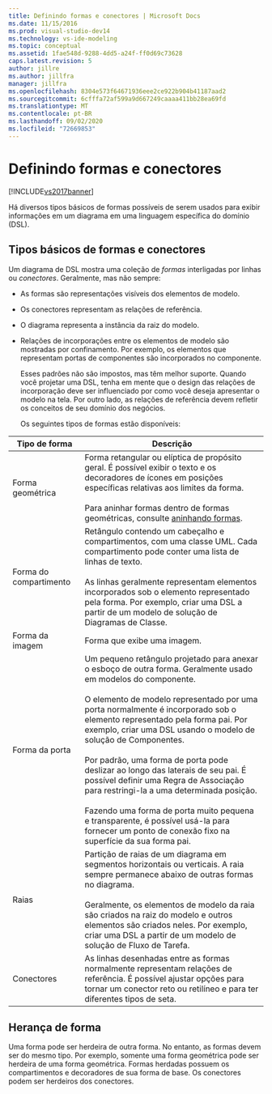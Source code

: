 ```yaml
---
title: Definindo formas e conectores | Microsoft Docs
ms.date: 11/15/2016
ms.prod: visual-studio-dev14
ms.technology: vs-ide-modeling
ms.topic: conceptual
ms.assetid: 1fae548d-9288-4dd5-a24f-ff0d69c73628
caps.latest.revision: 5
author: jillre
ms.author: jillfra
manager: jillfra
ms.openlocfilehash: 8304e573f64671936eee2ce922b904b41187aad2
ms.sourcegitcommit: 6cfffa72af599a9d667249caaaa411bb28ea69fd
ms.translationtype: MT
ms.contentlocale: pt-BR
ms.lasthandoff: 09/02/2020
ms.locfileid: "72669853"
---
```

# <a name="defining-shapes-and-connectors"></a>Definindo formas e conectores
[!INCLUDE[vs2017banner](../includes/vs2017banner.md)]

Há diversos tipos básicos de formas possíveis de serem usados para exibir informações em um diagrama em uma linguagem específica do domínio (DSL).

## <a name="basic-types-of-shapes-and-connectors"></a><a name="shapeTypes"></a> Tipos básicos de formas e conectores
 Um diagrama de DSL mostra uma coleção de *formas* interligadas por linhas ou *conectores*.  Geralmente, mas não sempre:

- As formas são representações visíveis dos elementos de modelo.

- Os conectores representam as relações de referência.

- O diagrama representa a instância da raiz do modelo.

- Relações de incorporações entre os elementos de modelo são mostradas por confinamento. Por exemplo, os elementos que representam portas de componentes são incorporados no componente.

  Esses padrões não são impostos, mas têm melhor suporte. Quando você projetar uma DSL, tenha em mente que o design das relações de incorporação deve ser influenciado por como você deseja apresentar o modelo na tela. Por outro lado, as relações de referência devem refletir os conceitos de seu domínio dos negócios.

  Os seguintes tipos de formas estão disponíveis:

|Tipo de forma|Descrição|
|----------------|-----------------|
|Forma geométrica|Forma retangular ou elíptica de propósito geral. É possível exibir o texto e os decoradores de ícones em posições específicas relativas aos limites da forma.<br /><br /> Para aninhar formas dentro de formas geométricas, consulte [aninhando formas](../modeling/nesting-shapes.md).|
|Forma do compartimento|Retângulo contendo um cabeçalho e compartimentos, com uma classe UML. Cada compartimento pode conter uma lista de linhas de texto.<br /><br /> As linhas geralmente representam elementos incorporados sob o elemento representado pela forma. Por exemplo, criar uma DSL a partir de um modelo de solução de Diagramas de Classe.|
|Forma da imagem|Forma que exibe uma imagem.|
|Forma da porta|Um pequeno retângulo projetado para anexar o esboço de outra forma. Geralmente usado em modelos do componente.<br /><br /> O elemento de modelo representado por uma porta normalmente é incorporado sob o elemento representado pela forma pai. Por exemplo, criar uma DSL usando o modelo de solução de Componentes.<br /><br /> Por padrão, uma forma de porta pode deslizar ao longo das laterais de seu pai. É possível definir uma Regra de Associação para restringi-la a uma determinada posição.<br /><br /> Fazendo uma forma de porta muito pequena e transparente, é possível usá-la para fornecer um ponto de conexão fixo na superfície da sua forma pai.|
|Raias|Partição de raias de um diagrama em segmentos horizontais ou verticais. A raia sempre permanece abaixo de outras formas no diagrama.<br /><br /> Geralmente, os elementos de modelo da raia são criados na raiz do modelo e outros elementos são criados neles. Por exemplo, criar uma DSL a partir de um modelo de solução de Fluxo de Tarefa.|
|Conectores|As linhas desenhadas entre as formas normalmente representam relações de referência. É possível ajustar opções para tornar um conector reto ou retilíneo e para ter diferentes tipos de seta.|

## <a name="shape-inheritance"></a><a name="shapeInheritance"></a> Herança de forma
 Uma forma pode ser herdeira de outra forma. No entanto, as formas devem ser do mesmo tipo. Por exemplo, somente uma forma geométrica pode ser herdeira de uma forma geométrica. Formas herdadas possuem os compartimentos e decoradores de sua forma de base. Os conectores podem ser herdeiros dos conectores.
